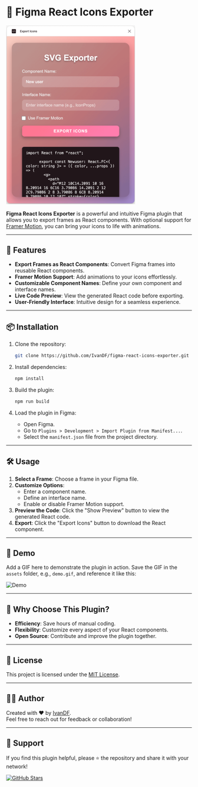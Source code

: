 # 🌟 Figma React Icons Exporter

<div>
    <img src="./assets/ui-preview.png" alt="SVG Exporter UI Preview" width="350" />
</div>

**Figma React Icons Exporter** is a powerful and intuitive Figma plugin that allows you to export frames as React components. With optional support for [Framer Motion](https://www.framer.com/motion/), you can bring your icons to life with animations.

---

## 🚀 Features

- **Export Frames as React Components**: Convert Figma frames into reusable React components.
- **Framer Motion Support**: Add animations to your icons effortlessly.
- **Customizable Component Names**: Define your own component and interface names.
- **Live Code Preview**: View the generated React code before exporting.
- **User-Friendly Interface**: Intuitive design for a seamless experience.

---

## 📦 Installation

1. Clone the repository:
   ```bash
   git clone https://github.com/IvanDF/figma-react-icons-exporter.git
   ```

2. Install dependencies:
   ```bash
   npm install
   ```

3. Build the plugin:
   ```bash
   npm run build
   ```

4. Load the plugin in Figma:
   - Open Figma.
   - Go to `Plugins > Development > Import Plugin from Manifest...`.
   - Select the `manifest.json` file from the project directory.

---

## 🛠️ Usage

1. **Select a Frame**: Choose a frame in your Figma file.
2. **Customize Options**:
   - Enter a component name.
   - Define an interface name.
   - Enable or disable Framer Motion support.
3. **Preview the Code**: Click the "Show Preview" button to view the generated React code.
4. **Export**: Click the "Export Icons" button to download the React component.

---

## 🎥 Demo

Add a GIF here to demonstrate the plugin in action. Save the GIF in the `assets` folder, e.g., `demo.gif`, and reference it like this:

![Demo](./assets/demo.gif)

---

## 🌈 Why Choose This Plugin?

- **Efficiency**: Save hours of manual coding.
- **Flexibility**: Customize every aspect of your React components.
- **Open Source**: Contribute and improve the plugin together.

---

## 📝 License

This project is licensed under the [MIT License](LICENSE).

---

## 👨‍💻 Author

Created with ❤️ by [IvanDF](https://ivandf.netlify.app).  
Feel free to reach out for feedback or collaboration!

---

## 📣 Support

If you find this plugin helpful, please ⭐ the repository and share it with your network!

[![GitHub Stars](https://img.shields.io/github/stars/IvanDF/figma-react-icons-exporter?style=social)](https://github.com/IvanDF/figma-react-icons-exporter/stargazers)
